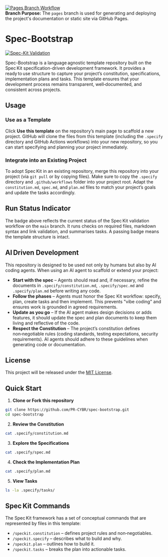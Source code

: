 [![Pages Branch Workflow](https://github.com/PR-CYBR/spec-bootstrap/actions/workflows/pages.yml/badge.svg?branch=pages)](https://github.com/PR-CYBR/spec-bootstrap/actions/workflows/pages.yml)  
**Branch Purpose:** The `pages` branch is used for generating and deploying the project's documentation or static site via GitHub Pages.
# Spec-Bootstrap  
[![Spec-Kit Validation](https://github.com/PR-CYBR/spec-bootstrap/actions/workflows/spec-kit.yml/badge.svg)](https://github.com/PR-CYBR/spec-bootstrap/actions/workflows/spec-kit.yml)  

Spec-Bootstrap is a language agnostic template repository built on the Spec Kit specification-driven development framework. It provides a ready to use structure to capture your project’s constitution, specifications, implementation plans and tasks. This template ensures that your development process remains transparent, well‑documented, and consistent across projects.  

## Usage  
### Use as a Template  
Click **Use this template** on the repository’s main page to scaffold a new project. GitHub will clone the files from this template (including the `.specify` directory and GitHub Actions workflows) into your new repository, so you can start specifying and planning your project immediately.  

### Integrate into an Existing Project  
To adopt Spec Kit in an existing repository, merge this repository into your project (via `git pull` or by copying files). Make sure to copy the `.specify` directory and `.github/workflows` folder into your project root. Adapt the `constitution.md`, `spec.md`, and `plan.md` files to match your project’s goals and update the tasks accordingly.  

## Run Status Indicator  
The badge above reflects the current status of the Spec Kit validation workflow on the `main` branch. It runs checks on required files, markdown syntax and link validation, and summarises tasks. A passing badge means the template structure is intact.  

## AI Driven Development  
This repository is designed to be used not only by humans but also by AI coding agents. When using an AI agent to scaffold or extend your project:  
- **Start with the spec** – Agents should read and, if necessary, refine the documents in `.specify/constitution.md`, `.specify/spec.md` and `.specify/plan.md` before writing any code.  
- **Follow the phases** – Agents must honor the Spec Kit workflow: specify, plan, create tasks and then implement. This prevents "vibe coding" and ensures work is grounded in agreed requirements.  
- **Update as you go** – If the AI agent makes design decisions or adds features, it should update the spec and plan documents to keep them living and reflective of the code.  
- **Respect the Constitution** – The project’s constitution defines non‑negotiable rules (coding standards, testing expectations, security requirements). AI agents should adhere to these guidelines when generating code or documentation.  

## License  
This project will be released under the [MIT License](LICENSE).  

## Quick Start  
1. **Clone or Fork this repository**  
  ```bash  
  git clone https://github.com/PR-CYBR/spec-bootstrap.git  
  cd spec-bootstrap  
  ```  
2. **Review the Constitution**  
  ```bash  
  cat .specify/constitution.md  
  ```  
3. **Explore the Specifications**  
  ```bash  
  cat .specify/spec.md  
  ```  
4. **Check the Implementation Plan**  
  ```bash  
  cat .specify/plan.md  
  ```  
5. **View Tasks**  
  ```bash  
  ls -la .specify/tasks/  
  ```  

## Spec Kit Commands  
The Spec Kit framework has a set of conceptual commands that are represented by files in this template:  
- `/speckit.constitution` – defines project rules and non‑negotiables.  
- `/speckit.specify` – describes what to build and why.  
- `/speckit.plan` – outlines how to build it.  
- `/speckit.tasks` – breaks the plan into actionable tasks.
